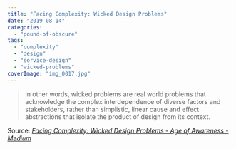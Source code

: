 ```yaml
---
title: "Facing Complexity: Wicked Design Problems"
date: "2019-08-14"
categories: 
  - "pound-of-obscure"
tags: 
  - "complexity"
  - "design"
  - "service-design"
  - "wicked-problems"
coverImage: "img_0017.jpg"
---
```


> In other words, wicked problems are real world problems that acknowledge the complex interdependence of diverse factors and stakeholders, rather than simplistic, linear cause and effect abstractions that isolate the product of design from its context.

Source: _[Facing Complexity: Wicked Design Problems - Age of Awareness - Medium](https://medium.com/age-of-awareness/facing-complexity-wicked-design-problems-ee8c71618966)_
